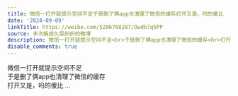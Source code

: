 ```yaml
---
title: 微信一打开就提示空间不足于是删了俩app也清理了微信的缓存打开又是，吗的傻比
date: '2024-09-09'
linkTitle: https://weibo.com/5286768287/Owdb7q5PP
source: 多次婉拒久保织织的微博
description: 微信一打开就提示空间不足<br>于是删了俩app也清理了微信的缓存<br>打开又是，吗的傻比  ...
disable_comments: true
---
```

微信一打开就提示空间不足<br>于是删了俩app也清理了微信的缓存<br>打开又是，吗的傻比  ...